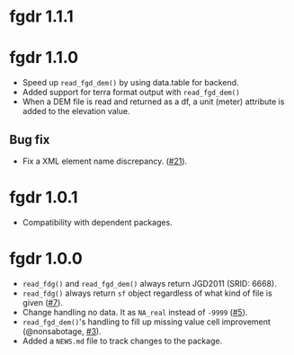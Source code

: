 # fgdr 1.1.1

# fgdr 1.1.0

* Speed up `read_fgd_dem()` by using data.table for backend.
* Added support for terra format output with `read_fgd_dem()` 
* When a DEM file is read and returned as a df, a unit (meter) attribute is added to the elevation value.

## Bug fix

- Fix a XML element name discrepancy. ([#21](https://github.com/uribo/fgdr/issues/21)).

# fgdr 1.0.1

* Compatibility with dependent packages.

# fgdr 1.0.0

* `read_fdg()` and `read_fgd_dem()` always return JGD2011 (SRID: 6668).
* `read_fdg()` always return `sf` object regardless of what kind of file is given ([#7](https://github.com/uribo/fgdr/pull/7)).
* Change handling no data. It as `NA_real` instead of `-9999` ([#5](https://github.com/uribo/fgdr/issues/5)).
* `read_fgd_dem()`'s handling to fill up missing value cell improvement (@nonsabotage, [#3](https://github.com/uribo/fgdr/issues/3)).
* Added a `NEWS.md` file to track changes to the package.
